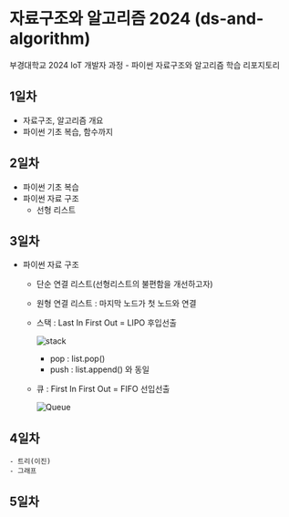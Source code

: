 # 자료구조와 알고리즘 2024 (ds-and-algorithm)
부경대학교 2024 IoT 개발자 과정 - 파이썬 자료구조와 알고리즘 학습 리포지토리

## 1일차
- 자료구조, 알고리즘 개요
- 파이썬 기초 복습, 함수까지

## 2일차 
- 파이썬 기초 복습
- 파이썬 자료 구조
    - 선형 리스트 

## 3일차 
-  파이썬 자료 구조 
    - 단순 연결 리스트(선형리스트의 불편함을 개선하고자) 
    - 원형 연결 리스트 : 마지막 노드가 첫 노드와 연결 
    - 스택 : Last In First Out = LIPO 후입선출

        ![stack](https://bluegalaxy.info/codewalk/wp-content/uploads/2018/08/stack.jpg)
        
        - pop : list.pop()
        - push : list.append() 와 동일 
    - 큐 : First In First Out = FIFO 선입선출

        ![Queue](https://media.geeksforgeeks.org/wp-content/uploads/20220816162225/Queue.png)

## 4일차
    - 트리(이진)
    - 그래프 

## 5일차

